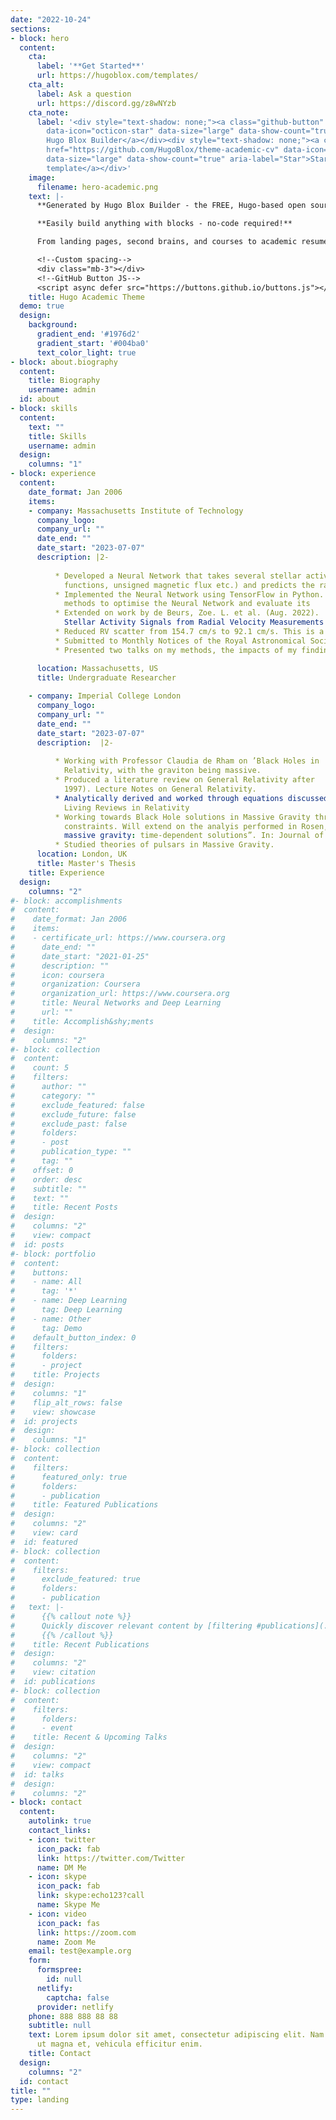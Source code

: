 ```yaml
---
date: "2022-10-24"
sections:
- block: hero
  content:
    cta:
      label: '**Get Started**'
      url: https://hugoblox.com/templates/
    cta_alt:
      label: Ask a question
      url: https://discord.gg/z8wNYzb
    cta_note:
      label: '<div style="text-shadow: none;"><a class="github-button" href="https://github.com/HugoBlox/hugo-blox-builder"
        data-icon="octicon-star" data-size="large" data-show-count="true" aria-label="Star">Star
        Hugo Blox Builder</a></div><div style="text-shadow: none;"><a class="github-button"
        href="https://github.com/HugoBlox/theme-academic-cv" data-icon="octicon-star"
        data-size="large" data-show-count="true" aria-label="Star">Star the Academic
        template</a></div>'
    image:
      filename: hero-academic.png
    text: |-
      **Generated by Hugo Blox Builder - the FREE, Hugo-based open source website builder trusted by 500,000+ sites.**

      **Easily build anything with blocks - no-code required!**

      From landing pages, second brains, and courses to academic resumés, conferences, and tech blogs.

      <!--Custom spacing-->
      <div class="mb-3"></div>
      <!--GitHub Button JS-->
      <script async defer src="https://buttons.github.io/buttons.js"></script>
    title: Hugo Academic Theme
  demo: true
  design:
    background:
      gradient_end: '#1976d2'
      gradient_start: '#004ba0'
      text_color_light: true
- block: about.biography
  content:
    title: Biography
    username: admin
  id: about
- block: skills
  content:
    text: ""
    title: Skills
    username: admin
  design:
    columns: "1"
- block: experience
  content:
    date_format: Jan 2006
    items:
    - company: Massachusetts Institute of Technology
      company_logo: 
      company_url: ""
      date_end: ""
      date_start: "2023-07-07"
      description: |2-
          
          * Developed a Neural Network that takes several stellar activity              indicators as inputs (total solar irradiance, cross-correlation
            functions, unsigned magnetic flux etc.) and predicts the radial             velocity (RV) of the Sun.
          * Implemented the Neural Network using TensorFlow in Python.                  Performed pre-processing of input data. Used thorough
            methods to optimise the Neural Network and evaluate its                     performance.
          * Extended on work by de Beurs, Zoe. L. et al. (Aug. 2022).                   “Identifying Exoplanets with Deep Learning. IV. Re-moving
            Stellar Activity Signals from Radial Velocity Measurements Using             Neural Networks”. In: 164.2, 49, p. 49.
          * Reduced RV scatter from 154.7 cm/s to 92.1 cm/s. This is a                  step to reducing RV precision down to 10 cm s−1 to detect                   exoplanets.
          * Submitted to Monthly Notices of the Royal Astronomical Society.
          * Presented two talks on my methods, the impacts of my findings,              and the #goals we are working towards for extreme precision                 radial velocity measurements.

      location: Massachusetts, US
      title: Undergraduate Researcher
      
    - company: Imperial College London
      company_logo: 
      company_url: ""
      date_end: ""
      date_start: "2023-07-07"
      description:  |2-
          
          * Working with Professor Claudia de Rham on ’Black Holes in                   Massive Gravity’. Massive Gravity is a variation on General
            Relativity, with the graviton being massive.
          * Produced a literature review on General Relativity after                    independently studying the contents of Carroll, Sean M. (Dec.
            1997). Lecture Notes on General Relativity.
          * Analytically derived and worked through equations discussed in              de Rham, Claudia (Dec. 2014). Massive Gravity. In: 
            Living Reviews in Relativity
          * Working towards Black Hole solutions in Massive Gravity through             taking approximations and deriving the physical
            constraints. Will extend on the analyis performed in Rosen,                 Rachel A. (Oct. 2017). “Non-singular black holes in
            massive gravity: time-dependent solutions”. In: Journal of High             Energy Physics 2017.10, 206, p. 206
          * Studied theories of pulsars in Massive Gravity.
      location: London, UK
      title: Master's Thesis
    title: Experience
  design:
    columns: "2"
#- block: accomplishments
#  content:
#    date_format: Jan 2006
#    items:
#    - certificate_url: https://www.coursera.org
#      date_end: ""
#      date_start: "2021-01-25"
#      description: ""
#      icon: coursera
#      organization: Coursera
#      organization_url: https://www.coursera.org
#      title: Neural Networks and Deep Learning
#      url: ""
#    title: Accomplish&shy;ments
#  design:
#    columns: "2"
#- block: collection
#  content:
#    count: 5
#    filters:
#      author: ""
#      category: ""
#      exclude_featured: false
#      exclude_future: false
#      exclude_past: false
#      folders:
#      - post
#      publication_type: ""
#      tag: ""
#    offset: 0
#    order: desc
#    subtitle: ""
#    text: ""
#    title: Recent Posts
#  design:
#    columns: "2"
#    view: compact
#  id: posts
#- block: portfolio
#  content:
#    buttons:
#    - name: All
#      tag: '*'
#    - name: Deep Learning
#      tag: Deep Learning
#    - name: Other
#      tag: Demo
#    default_button_index: 0
#    filters:
#      folders:
#      - project
#    title: Projects
#  design:
#    columns: "1"
#    flip_alt_rows: false
#    view: showcase
#  id: projects
#  design:
#    columns: "1"
#- block: collection
#  content:
#    filters:
#      featured_only: true
#      folders:
#      - publication
#    title: Featured Publications
#  design:
#    columns: "2"
#    view: card
#  id: featured
#- block: collection
#  content:
#    filters:
#      exclude_featured: true
#      folders:
#      - publication
#   text: |-
#      {{% callout note %}}
#      Quickly discover relevant content by [filtering #publications](./publication/).
#      {{% /callout %}}
#    title: Recent Publications
#  design:
#    columns: "2"
#    view: citation
#  id: publications
#- block: collection
#  content:
#    filters:
#      folders:
#      - event
#    title: Recent & Upcoming Talks
#  design:
#    columns: "2"
#    view: compact
#  id: talks
#  design:
#    columns: "2"
- block: contact
  content:
    autolink: true
    contact_links:
    - icon: twitter
      icon_pack: fab
      link: https://twitter.com/Twitter
      name: DM Me
    - icon: skype
      icon_pack: fab
      link: skype:echo123?call
      name: Skype Me
    - icon: video
      icon_pack: fas
      link: https://zoom.com
      name: Zoom Me
    email: test@example.org
    form:
      formspree:
        id: null
      netlify:
        captcha: false
      provider: netlify
    phone: 888 888 88 88
    subtitle: null
    text: Lorem ipsum dolor sit amet, consectetur adipiscing elit. Nam mi diam, venenatis
      ut magna et, vehicula efficitur enim.
    title: Contact
  design:
    columns: "2"
  id: contact
title: ""
type: landing
---
```

